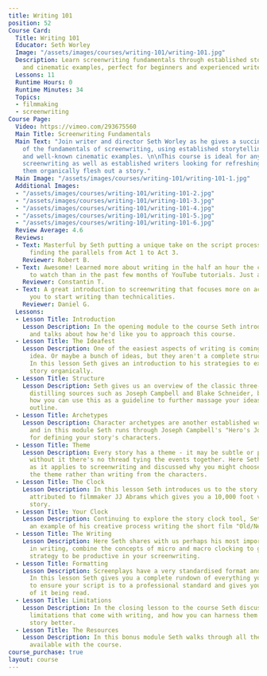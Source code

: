 ```yaml
---
title: Writing 101
position: 52
Course Card:
  Title: Writing 101
  Educator: Seth Worley
  Image: "/assets/images/courses/writing-101/writing-101.jpg"
  Description: Learn screenwriting fundamentals through established storytelling paradigms
    and cinematic examples, perfect for beginners and experienced writers.
  Lessons: 11
  Runtime Hours: 0
  Runtime Minutes: 34
  Topics:
  - filmmaking
  - screenwriting
Course Page:
  Video: https://vimeo.com/293675560
  Main Title: Screenwriting Fundamentals
  Main Text: "Join writer and director Seth Worley as he gives a succinct break-down
    of the fundamentals of screenwriting, using established storytelling paradigms
    and well-known cinematic examples. \n\nThis course is ideal for anyone new to
    screenwriting as well as established writers looking for refreshing ideas to help
    them organically flesh out a story."
  Main Image: "/assets/images/courses/writing-101/writing-101-1.jpg"
  Additional Images:
  - "/assets/images/courses/writing-101/writing-101-2.jpg"
  - "/assets/images/courses/writing-101/writing-101-3.jpg"
  - "/assets/images/courses/writing-101/writing-101-4.jpg"
  - "/assets/images/courses/writing-101/writing-101-5.jpg"
  - "/assets/images/courses/writing-101/writing-101-6.jpg"
  Review Average: 4.6
  Reviews:
  - Text: Masterful by Seth putting a unique take on the script process - especially
      finding the parallels from Act 1 to Act 3.
    Reviewer: Robert B.
  - Text: Awesome! Learned more about writing in the half an hour the course takes
      to watch than in the past few months of YouTube tutorials. Just awesome!
    Reviewer: Constantin T.
  - Text: A great introduction to screenwriting that focuses more on actually getting
      you to start writing than technicalities.
    Reviewer: Daniel G.
  Lessons:
  - Lesson Title: Introduction
    Lesson Description: In the opening module to the course Seth introduces himself
      and talks about how he'd like you to approach this course.
  - Lesson Title: The Ideafest
    Lesson Description: One of the easiest aspects of writing is coming up with an
      idea. Or maybe a bunch of ideas, but they aren't a complete structured story.
      In this lesson Seth gives an introduction to his strategies to extract your
      story organically.
  - Lesson Title: Structure
    Lesson Description: Seth gives us an overview of the classic three-act-structure,
      distilling sources such as Joseph Campbell and Blake Schneider, before explaining
      how you can use this as a guideline to further massage your ideas into a story
      outline.
  - Lesson Title: Archetypes
    Lesson Description: Character archetypes are another established writing convention
      and in this module Seth runs through Joseph Campbell's "Hero's Journey" model
      for defining your story's characters.
  - Lesson Title: Theme
    Lesson Description: Every story has a theme - it may be subtle or pronounced but
      without it there's no thread tying the events together. Here Seth defines theme
      as it applies to screenwriting and discussed why you might choose to write from
      the theme rather than writing from the characters.
  - Lesson Title: The Clock
    Lesson Description: In this lesson Seth introduces us to the story clock, an idea
      attributed to filmmaker JJ Abrams which gives you a 10,000 foot view of your
      story.
  - Lesson Title: Your Clock
    Lesson Description: Continuing to explore the story clock tool, Seth walks through
      an example of his creative process writing the short film "Old/New"
  - Lesson Title: The Writing
    Lesson Description: Here Seth shares with us perhaps his most important strategy
      in writing, combine the concepts of micro and macro clocking to give you a manageable
      strategy to be productive in your screenwriting.
  - Lesson Title: Formatting
    Lesson Description: Screenplays have a very standardised format and presentation.
      In this lesson Seth gives you a complete rundown of everything you need to know
      to ensure your script is to a professional standard and gives you the best chance
      of it being read.
  - Lesson Title: Limitations
    Lesson Description: In the closing lesson to the course Seth discusses the inevitable
      limitations that come with writing, and how you can harness them to make your
      story better.
  - Lesson Title: The Resources
    Lesson Description: In this bonus module Seth walks through all the resources
      available with the course.
course_purchase: true
layout: course
---
```


